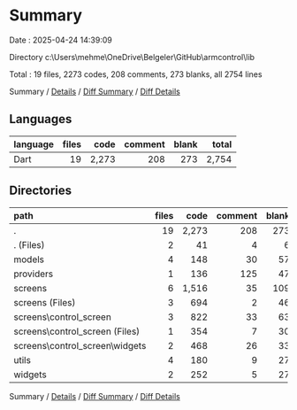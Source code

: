 # Summary

Date : 2025-04-24 14:39:09

Directory c:\\Users\\mehme\\OneDrive\\Belgeler\\GitHub\\armcontrol\\lib

Total : 19 files,  2273 codes, 208 comments, 273 blanks, all 2754 lines

Summary / [Details](details.md) / [Diff Summary](diff.md) / [Diff Details](diff-details.md)

## Languages
| language | files | code | comment | blank | total |
| :--- | ---: | ---: | ---: | ---: | ---: |
| Dart | 19 | 2,273 | 208 | 273 | 2,754 |

## Directories
| path | files | code | comment | blank | total |
| :--- | ---: | ---: | ---: | ---: | ---: |
| . | 19 | 2,273 | 208 | 273 | 2,754 |
| . (Files) | 2 | 41 | 4 | 6 | 51 |
| models | 4 | 148 | 30 | 57 | 235 |
| providers | 1 | 136 | 125 | 47 | 308 |
| screens | 6 | 1,516 | 35 | 109 | 1,660 |
| screens (Files) | 3 | 694 | 2 | 46 | 742 |
| screens\\control_screen | 3 | 822 | 33 | 63 | 918 |
| screens\\control_screen (Files) | 1 | 354 | 7 | 30 | 391 |
| screens\\control_screen\\widgets | 2 | 468 | 26 | 33 | 527 |
| utils | 4 | 180 | 9 | 27 | 216 |
| widgets | 2 | 252 | 5 | 27 | 284 |

Summary / [Details](details.md) / [Diff Summary](diff.md) / [Diff Details](diff-details.md)